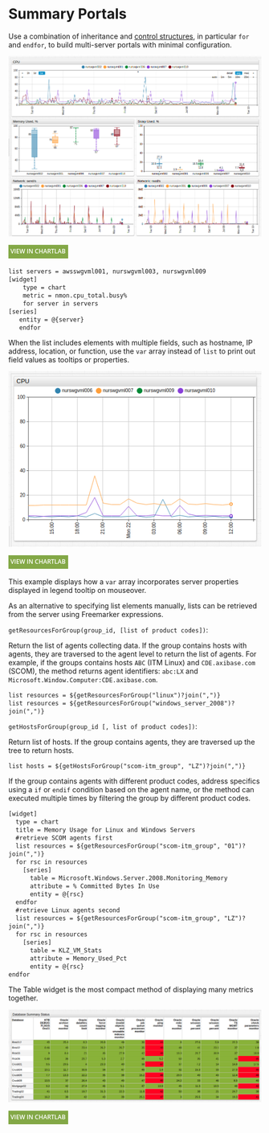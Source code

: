 # Summary Portals

Use a combination of inheritance and [control structures](../syntax/control-structures.md), in particular `for` and `endfor`, to build multi-server portals with minimal configuration.

![](./images/summary-portals.png)

[![](../images/button.png)](https://apps.axibase.com/chartlab/3230deb6/1)

```ls
list servers = awsswgvml001, nurswgvml003, nurswgvml009
[widget]
    type = chart
    metric = nmon.cpu_total.busy%
    for server in servers
[series]
   entity = @{server}
   endfor
```

When the list includes elements with multiple fields, such as hostname, IP address, location, or function, use the `var` array instead of `list` to print out field values as tooltips or properties.

![](./images/summary-portals-1.png)

[![](../images/button.png)](https://apps.axibase.com/chartlab/3230deb6/3/)

This example displays how a `var` array incorporates server properties displayed in legend tooltip on mouseover.

As an alternative to specifying list elements manually, lists can be retrieved from the server using Freemarker expressions.

`getResourcesForGroup(group_id, [list of product codes])`:

Return the list of agents collecting data. If the group contains hosts with agents, they are traversed to the agent level to return the list of agents. For example, if the groups contains hosts `ABC` (ITM Linux) and `CDE.axibase.com` (SCOM), the method returns agent identifiers: `abc:LX` and `Microsoft.Window.Computer:CDE.axibase.com`.

```ls
list resources = ${getResourcesForGroup("linux")?join(",")}
list resources = ${getResourcesForGroup("windows_server_2008")?join(",")}
```

`getHostsForGroup(group_id [, list of product codes])`:

Return list of hosts. If the group contains agents, they are traversed up the tree to return hosts.

```ls
list hosts = ${getHostsForGroup("scom-itm_group", "LZ")?join(",")}
```

If the group contains agents with different product codes, address specifics using a `if` or `endif` condition based on the agent name, or the method can executed multiple times by filtering the group by different product codes.

```ls
[widget]
  type = chart
  title = Memory Usage for Linux and Windows Servers
  #retrieve SCOM agents first
  list resources = ${getResourcesForGroup("scom-itm_group", "01")?join(",")}
  for rsc in resources
    [series]
      table = Microsoft.Windows.Server.2008.Monitoring_Memory
      attribute = % Committed Bytes In Use
      entity = @{rsc}
  endfor
  #retrieve Linux agents second
  list resources = ${getResourcesForGroup("scom-itm_group", "LZ")?join(",")}
  for rsc in resources
    [series]
      table = KLZ_VM_Stats
      attribute = Memory_Used_Pct
      entity = @{rsc}
endfor
```

The Table widget is the most compact method of displaying many metrics together.

![](./images/summary-portals2.png)

[![](../images/button.png)](https://apps.axibase.com/chartlab/bb65c060)